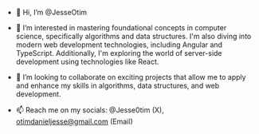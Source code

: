 - 👋 Hi, I’m @JesseOtim


- 👀 I’m interested in mastering foundational concepts in computer science, specifically algorithms and data structures. I'm also diving into modern web development technologies, including Angular and TypeScript. Additionally, I'm exploring the world of server-side development using technologies like React.

- 💞️ I’m looking to collaborate on exciting projects that allow me to apply and enhance my skills in algorithms, data structures, and web development.
- 📫 Reach me on my socials: @Jesse0tim (X), otimdanieljesse@gmail.com (Email)

<!---
JesseOtim/JesseOtim is a ✨ special ✨ repository because its `README.md` (this file) appears on your GitHub profile.
You can click the Preview link to take a look at your changes.
--->
